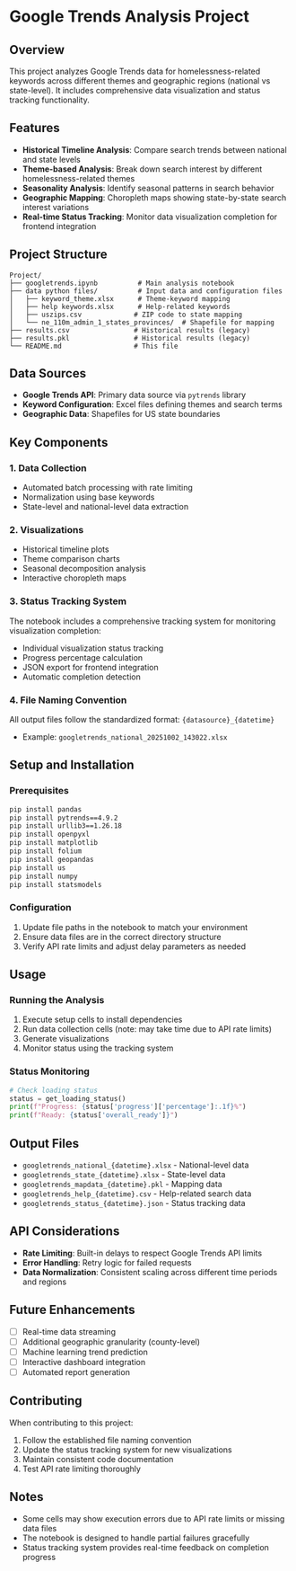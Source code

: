 # Google Trends Analysis Project

## Overview
This project analyzes Google Trends data for homelessness-related keywords across different themes and geographic regions (national vs state-level). It includes comprehensive data visualization and status tracking functionality.

## Features
- **Historical Timeline Analysis**: Compare search trends between national and state levels
- **Theme-based Analysis**: Break down search interest by different homelessness-related themes
- **Seasonality Analysis**: Identify seasonal patterns in search behavior
- **Geographic Mapping**: Choropleth maps showing state-by-state search interest variations
- **Real-time Status Tracking**: Monitor data visualization completion for frontend integration

## Project Structure
```
Project/
├── googletrends.ipynb          # Main analysis notebook
├── data python files/          # Input data and configuration files
│   ├── keyword_theme.xlsx      # Theme-keyword mapping
│   ├── help keywords.xlsx      # Help-related keywords
│   ├── uszips.csv             # ZIP code to state mapping
│   └── ne_110m_admin_1_states_provinces/  # Shapefile for mapping
├── results.csv                # Historical results (legacy)
├── results.pkl                # Historical results (legacy)
└── README.md                  # This file
```

## Data Sources
- **Google Trends API**: Primary data source via `pytrends` library
- **Keyword Configuration**: Excel files defining themes and search terms
- **Geographic Data**: Shapefiles for US state boundaries

## Key Components

### 1. Data Collection
- Automated batch processing with rate limiting
- Normalization using base keywords
- State-level and national-level data extraction

### 2. Visualizations
- Historical timeline plots
- Theme comparison charts
- Seasonal decomposition analysis
- Interactive choropleth maps

### 3. Status Tracking System
The notebook includes a comprehensive tracking system for monitoring visualization completion:
- Individual visualization status tracking
- Progress percentage calculation
- JSON export for frontend integration
- Automatic completion detection

### 4. File Naming Convention
All output files follow the standardized format: `{datasource}_{datetime}`
- Example: `googletrends_national_20251002_143022.xlsx`

## Setup and Installation

### Prerequisites
```bash
pip install pandas
pip install pytrends==4.9.2
pip install urllib3==1.26.18
pip install openpyxl
pip install matplotlib
pip install folium
pip install geopandas
pip install us
pip install numpy
pip install statsmodels
```

### Configuration
1. Update file paths in the notebook to match your environment
2. Ensure data files are in the correct directory structure
3. Verify API rate limits and adjust delay parameters as needed

## Usage

### Running the Analysis
1. Execute setup cells to install dependencies
2. Run data collection cells (note: may take time due to API rate limits)
3. Generate visualizations
4. Monitor status using the tracking system

### Status Monitoring
```python
# Check loading status
status = get_loading_status()
print(f"Progress: {status['progress']['percentage']:.1f}%")
print(f"Ready: {status['overall_ready']}")
```

## Output Files
- `googletrends_national_{datetime}.xlsx` - National-level data
- `googletrends_state_{datetime}.xlsx` - State-level data
- `googletrends_mapdata_{datetime}.pkl` - Mapping data
- `googletrends_help_{datetime}.csv` - Help-related search data
- `googletrends_status_{datetime}.json` - Status tracking data

## API Considerations
- **Rate Limiting**: Built-in delays to respect Google Trends API limits
- **Error Handling**: Retry logic for failed requests
- **Data Normalization**: Consistent scaling across different time periods and regions

## Future Enhancements
- [ ] Real-time data streaming
- [ ] Additional geographic granularity (county-level)
- [ ] Machine learning trend prediction
- [ ] Interactive dashboard integration
- [ ] Automated report generation

## Contributing
When contributing to this project:
1. Follow the established file naming convention
2. Update the status tracking system for new visualizations
3. Maintain consistent code documentation
4. Test API rate limiting thoroughly

## Notes
- Some cells may show execution errors due to API rate limits or missing data files
- The notebook is designed to handle partial failures gracefully
- Status tracking system provides real-time feedback on completion progress